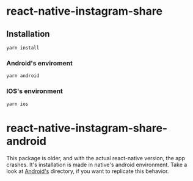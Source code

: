 # react-native-instagram-share

## Installation

```
yarn install
```

### Android's enviroment

```
yarn android
```

### IOS's environment

```
yarn ios
```

# react-native-instagram-share-android

This package is older, and with the actual react-native version, the app crashes. It's installation is made in native's android environment. Take a look at [Android's](https://github.com/lucasGabrielDeAA/react-native-instagram-share/tree/master/android/app/src/main/java/com) directory, if you want to replicate this behavior.
